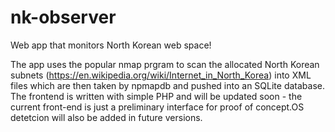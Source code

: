 # nk-observer
Web app that monitors North Korean web space!

The app uses the popular nmap prgram to scan the allocated North Korean subnets (https://en.wikipedia.org/wiki/Internet_in_North_Korea) into XML files which are then taken by npmapdb and pushed into an SQLite database. The frontend is written with simple PHP and will be updated soon - the current front-end is just a preliminary interface for proof of concept.OS detetcion will also be added in future versions.
